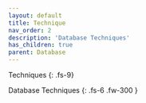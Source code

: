 ```yaml
---
layout: default
title: Technique
nav_order: 2
description: 'Database Techniques'
has_children: true
parent: Database
---
```


Techniques
{: .fs-9}

Database Techniques
{: .fs-6 .fw-300  }
